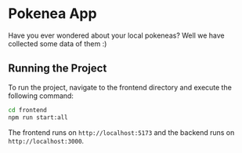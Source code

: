 # Pokenea App

Have you ever wondered about your local pokeneas? Well we have collected some data of them :)


## Running the Project

To run the project, navigate to the frontend directory and execute the following command:

```bash
cd frontend
npm run start:all
```

The frontend runs on `http://localhost:5173` and the backend runs on `http://localhost:3000`.
